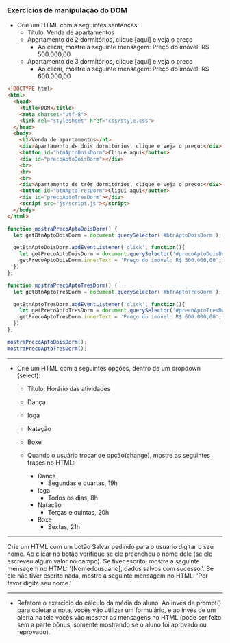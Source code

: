 ### Exercícios de manipulação do DOM


- Crie um HTML com a seguintes sentenças:
  - Título: Venda de apartamentos
  - Apartamento de 2 dormitórios, clique [aqui] e veja o preço
    - Ao clicar, mostre a seguinte mensagem: Preço do imóvel: R$ 500.000,00
  - Apartamento de 3 dormitórios, clique [aqui] e veja o preço
    - Ao clicar, mostre a seguinte mensagem: Preço do imóvel: R$ 600.000,00



```html
<!DOCTYPE html>
<html>
  <head>
    <title>DOM</title>
    <meta charset="utf-8">
    <link rel="stylesheet" href="css/style.css">
  </head>
  <body>
    <h1>Venda de apartamentos</h1>
    <div>Apartamento de dois dormitórios, clique e veja o preço:</div>
    <button id="btnAptoDoisDorm">Clique aqui</button>
    <div id="precoAptoDoisDorm"></div>
    <br>
    <hr>
    <br>
    <div>Apartamento de três dormitórios, clique e veja o preço:</div>
    <button id="btnAptoTresDorm">Cliqui aqui</button>
    <div id="precoAptoTresDorm"></div>
    <script src="js/script.js"></script>
  </body>
</html>
```

```js
function mostraPrecoAptoDoisDorm() {
  let getBtnAptoDoisDorm = document.querySelector('#btnAptoDoisDorm'); // variavel do botao

  getBtnAptoDoisDorm.addEventListener('click', function(){
    let getPrecoAptoDoisDorm = document.querySelector('#precoAptoDoisDorm');
    getPrecoAptoDoisDorm.innerText = 'Preço do imóvel: R$ 500.000,00';
  })
};

function mostraPrecoAptoTresDorm() {
  let getBtnAptoTresDorm = document.querySelector('#btnAptoTresDorm');

  getBtnAptoTresDorm.addEventListener('click', function(){
    let getPrecoAptoTresDorm = document.querySelector('#precoAptoTresDorm');
    getPrecoAptoTresDorm.innerText = 'Preço do imóvel: R$ 600.000,00';
  })
};

mostraPrecoAptoDoisDorm();
mostraPrecoAptoTresDorm();
```

***

- Crie um HTML com a seguintes opções, dentro de um dropdown (select):
  - Título: Horário das atividades
  - Dança
  - Ioga
  - Natação
  - Boxe

  - Quando o usuário trocar de opção(change), mostre as seguintes frases no HTML:
    - Dança
      - Segundas e quartas, 19h
    - Ioga
      - Todos os dias, 8h
    - Natação
      - Terças e quintas, 20h
    - Boxe
      - Sextas, 21h

***

Crie um HTML com um botão Salvar pedindo para o usuário digitar o seu nome. Ao clicar no botão verifique se ele preencheu o nome dele (se ele escreveu algum valor no campo). Se tiver escrito, mostre a seguinte mensagem no HTML: '[Nomedousuario], dados salvos com sucesso.'. Se ele não tiver escrito nada, mostre a seguinte mensagem no HTML: 'Por favor digite seu nome.'

***

- Refatore o exercício do cálculo da média do aluno. Ao invés de prompt() para coletar a nota, vocês vão utilizar um formulário, e ao invés de um alerta na tela vocês vão mostrar as mensagens no HTML (pode ser feito sem a parte bônus, somente mostrando se o aluno foi aprovado ou reprovado).
